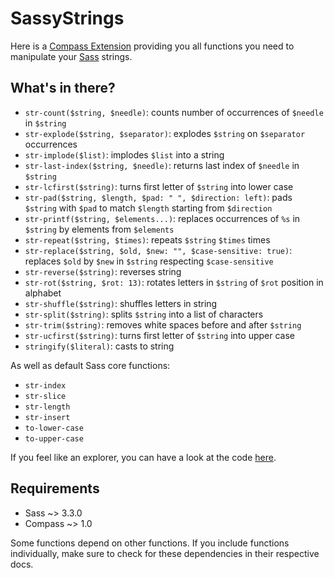 # SassyStrings

Here is a [Compass Extension](http://compass-style.org/) providing you all functions you need to manipulate your [Sass](http://sass-lang.com/) strings.

## What's in there? 

* `str-count($string, $needle)`: counts number of occurrences of `$needle` in `$string`
* `str-explode($string, $separator)`: explodes `$string` on `$separator` occurrences 
* `str-implode($list)`: implodes `$list` into a string
* `str-last-index($string, $needle)`: returns last index of `$needle` in `$string`
* `str-lcfirst($string)`: turns first letter of `$string` into lower case
* `str-pad($string, $length, $pad: " ", $direction: left)`: pads `$string` with `$pad` to match `$length` starting from `$direction`
* `str-printf($string, $elements...)`: replaces occurrences of `%s` in `$string` by elements from `$elements`
* `str-repeat($string, $times)`: repeats `$string` `$times` times
* `str-replace($string, $old, $new: "", $case-sensitive: true)`: replaces `$old` by `$new` in `$string` respecting `$case-sensitive`
* `str-reverse($string)`: reverses string
* `str-rot($string, $rot: 13)`: rotates letters in `$string` of `$rot` position in alphabet
* `str-shuffle($string)`: shuffles letters in string
* `str-split($string)`: splits `$string` into a list of characters
* `str-trim($string)`: removes white spaces before and after `$string`
* `str-ucfirst($string)`: turns first letter of `$string` into upper case 
* `stringify($literal)`: casts to string

As well as default Sass core functions:

* `str-index`
* `str-slice`
* `str-length`
* `str-insert`
* `to-lower-case`
* `to-upper-case`

If you feel like an explorer, you can have a look at the code [here](https://github.com/Team-Sass/Sassy-Strings/tree/master/stylesheets).

## Requirements

* Sass ~> 3.3.0
* Compass ~> 1.0

Some functions depend on other functions. If you include functions individually, make sure to check for these dependencies in their respective docs.